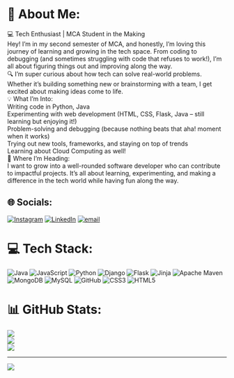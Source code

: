 # 💫 About Me:
💻 Tech Enthusiast | MCA Student in the Making<br>Hey! I’m in my second semester of MCA, and honestly, I’m loving this journey of learning and growing in the tech space. From coding to debugging (and sometimes struggling with code that refuses to work!), I’m all about figuring things out and improving along the way.<br>🔍 I’m super curious about how tech can solve real-world problems. Whether it’s building something new or brainstorming with a team, I get excited about making ideas come to life.<br>💡 What I’m Into:<br>Writing code in Python, Java<br>Experimenting with web development (HTML, CSS, Flask, Java – still learning but enjoying it!)<br>Problem-solving and debugging (because nothing beats that aha! moment when it works)<br>Trying out new tools, frameworks, and staying on top of trends<br>Learning about Cloud Computing as well!<br>🎯 Where I’m Heading:<br>I want to grow into a well-rounded software developer who can contribute to impactful projects. It’s all about learning, experimenting, and making a difference in the tech world while having fun along the way.


## 🌐 Socials:
[![Instagram](https://img.shields.io/badge/Instagram-%23E4405F.svg?logo=Instagram&logoColor=white)](https://instagram.com/mansiphate_13_07) [![LinkedIn](https://img.shields.io/badge/LinkedIn-%230077B5.svg?logo=linkedin&logoColor=white)](https://linkedin.com/in/mansiphate) [![email](https://img.shields.io/badge/Email-D14836?logo=gmail&logoColor=white)](mailto:mansiphate221@gmail.com) 

# 💻 Tech Stack:
![Java](https://img.shields.io/badge/java-%23ED8B00.svg?style=for-the-badge&logo=openjdk&logoColor=white) ![JavaScript](https://img.shields.io/badge/javascript-%23323330.svg?style=for-the-badge&logo=javascript&logoColor=%23F7DF1E) ![Python](https://img.shields.io/badge/python-3670A0?style=for-the-badge&logo=python&logoColor=ffdd54) ![Django](https://img.shields.io/badge/django-%23092E20.svg?style=for-the-badge&logo=django&logoColor=white) ![Flask](https://img.shields.io/badge/flask-%23000.svg?style=for-the-badge&logo=flask&logoColor=white) ![Jinja](https://img.shields.io/badge/jinja-white.svg?style=for-the-badge&logo=jinja&logoColor=black) ![Apache Maven](https://img.shields.io/badge/Apache%20Maven-C71A36?style=for-the-badge&logo=Apache%20Maven&logoColor=white) ![MongoDB](https://img.shields.io/badge/MongoDB-%234ea94b.svg?style=for-the-badge&logo=mongodb&logoColor=white) ![MySQL](https://img.shields.io/badge/mysql-4479A1.svg?style=for-the-badge&logo=mysql&logoColor=white) ![GitHub](https://img.shields.io/badge/github-%23121011.svg?style=for-the-badge&logo=github&logoColor=white) ![CSS3](https://img.shields.io/badge/css3-%231572B6.svg?style=for-the-badge&logo=css3&logoColor=white) ![HTML5](https://img.shields.io/badge/html5-%23E34F26.svg?style=for-the-badge&logo=html5&logoColor=white)
# 📊 GitHub Stats:
![](https://github-readme-stats.vercel.app/api?username=MansiPhate&theme=dark&hide_border=false&include_all_commits=false&count_private=false)<br/>
![](https://github-readme-streak-stats.herokuapp.com/?user=MansiPhate&theme=dark&hide_border=false)<br/>
![](https://github-readme-stats.vercel.app/api/top-langs/?username=MansiPhate&theme=dark&hide_border=false&include_all_commits=false&count_private=false&layout=compact)

---
[![](https://visitcount.itsvg.in/api?id=MansiPhate&icon=2&color=0)](https://visitcount.itsvg.in)

<!-- Proudly created with GPRM ( https://gprm.itsvg.in ) -->
